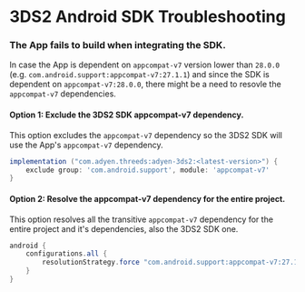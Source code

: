 # 3DS2 Android SDK Troubleshooting

### The App fails to build when integrating the SDK.

In case the App is dependent on `appcompat-v7` version lower than `28.0.0` (e.g. `com.android.support:appcompat-v7:27.1.1`) and since the SDK is dependent on `appcompat-v7:28.0.0`, there might be a need to resovle the `appcompat-v7` dependencies.

#### Option 1: Exclude the 3DS2 SDK appcompat-v7 dependency.

This option excludes the `appcompat-v7` dependency so the 3DS2 SDK will use the App's `appcompat-v7` dependency.

```groovy
implementation ("com.adyen.threeds:adyen-3ds2:<latest-version>") {
    exclude group: 'com.android.support', module: 'appcompat-v7'
}
```

#### Option 2: Resolve the appcompat-v7 dependency for the entire project.

This option resolves all the transitive `appcompat-v7` dependency for the entire project and it's dependencies, also the 3DS2 SDK one.

```groovy
android {
    configurations.all {
        resolutionStrategy.force "com.android.support:appcompat-v7:27.1.1"
    }
}
```